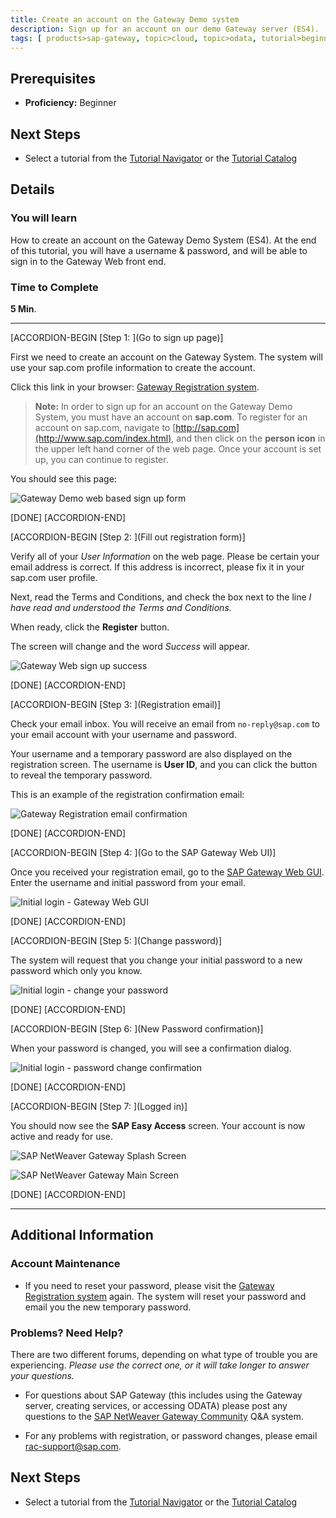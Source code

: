 ```yaml
---
title: Create an account on the Gateway Demo system
description: Sign up for an account on our demo Gateway server (ES4).
tags: [ products>sap-gateway, topic>cloud, topic>odata, tutorial>beginner ]
---
```

## Prerequisites  
 - **Proficiency:** Beginner

## Next Steps
 - Select a tutorial from the [Tutorial Navigator](http://www.sap.com/developer/tutorial-navigator.html) or the [Tutorial Catalog](http://www.sap.com/developer/tutorials.html)

## Details
### You will learn
How to create an account on the Gateway Demo System (ES4).  At the end of this tutorial, you will have a username & password, and will be able to sign in to the Gateway Web front end.

### Time to Complete
**5 Min**.

---

[ACCORDION-BEGIN [Step 1: ](Go to sign up page)]

First we need to create an account on the Gateway System.  The system will use your sap.com profile information to create the account.

Click this link in your browser: [Gateway Registration system](https://register.sapdevcenter.com/SUPSignForms).

> **Note:** In order to sign up for an account on the Gateway Demo System, you must have an account on **sap.com**.  To register for an account on sap.com, navigate to [http://sap.com](http://www.sap.com/index.html), and then click on the **person icon** in the upper left hand corner of the web page. Once your account is set up, you can continue to register.

You should see this page:

![Gateway Demo web based sign up form](1.png)

[DONE]
[ACCORDION-END]

[ACCORDION-BEGIN [Step 2: ](Fill out registration form)]

Verify all of your *User Information* on the web page.   Please be certain your email address is correct.  If this address is incorrect, please fix it in your sap.com user profile.

Next, read the Terms and Conditions, and check the box next to the line *I have read and understood the Terms and Conditions.*

When ready, click the **Register** button.

The screen will change and the word *Success* will appear.

![Gateway Web sign up success](2b.png)

[DONE]
[ACCORDION-END]


[ACCORDION-BEGIN [Step 3: ](Registration email)]

Check your email inbox.  You will receive an email from `no-reply@sap.com` to your email account with your username and password.

Your username and a temporary password are also displayed on the registration screen.  The username is **User ID**, and you can click the button to reveal the temporary password.

This is an example of the registration confirmation email:

![Gateway Registration email confirmation](3.png)

[DONE]
[ACCORDION-END]


[ACCORDION-BEGIN [Step 4: ](Go to the SAP Gateway Web UI)]

Once you received your registration email, go to the [SAP Gateway Web GUI](https://sapes4.sapdevcenter.com/).  Enter the username and initial password from your email.

![Initial login - Gateway Web GUI](4.png)

[DONE]
[ACCORDION-END]


[ACCORDION-BEGIN [Step 5: ](Change password)]

The system will request that you change your initial password to a new password which only you know.

![Initial login - change your password](5.png)

[DONE]
[ACCORDION-END]


[ACCORDION-BEGIN [Step 6: ](New Password confirmation)]

When your password is changed, you will see a confirmation dialog.

![Initial login - password change confirmation](6.png)

[DONE]
[ACCORDION-END]


[ACCORDION-BEGIN [Step 7: ](Logged in)]

You should now see the **SAP Easy Access** screen.  Your account is now active and ready for use.

![SAP NetWeaver Gateway Splash Screen](7.png)

![SAP NetWeaver Gateway Main Screen](8.png)

[DONE]
[ACCORDION-END]

---

## Additional Information

### Account Maintenance

- If you need to reset your password, please visit the [Gateway Registration system](https://register.sapdevcenter.com/SUPSignForms) again.  The system will reset your password and email you the new temporary password.


### Problems?  Need Help?
There are two different forums, depending on what type of trouble you are experiencing.  *Please use the correct one, or it will take longer to answer your questions.*

- For questions about SAP Gateway (this includes using the Gateway server, creating services, or accessing ODATA) please post any questions to the [SAP NetWeaver Gateway Community](https://www.sap.com/community/topic/gateway.html) Q&A system.  

- For any problems with registration, or password changes, please email <rac-support@sap.com>.



## Next Steps
 - Select a tutorial from the [Tutorial Navigator](http://www.sap.com/developer/tutorial-navigator.html) or the [Tutorial Catalog](http://www.sap.com/developer/tutorials.html)
